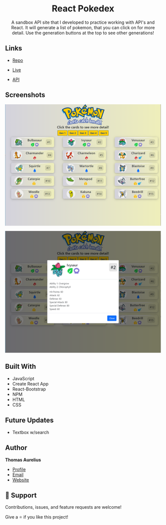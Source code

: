 <h1 align="center">React Pokedex</h1>

<p align="center">A sandbox API site that I developed to practice working with API's and React. It will generate a list of pokemon, that you can click on for more detail. Use the generation buttons at the top to see other generations!</p>

## Links

-  [Repo](https://github.com/ThomasAurelius/react_pokedex2 "React Pokedex Repo")

-  [Live](https://thomasaurelius.github.io/react_pokedex2/ "Live View")

-  [API](https://pokeapi.co/ "API")

## Screenshots

![Home Page](/reactpokedex_ss_lg.png "Home Page")

![Modal](/reactpokedex_modal_ss_lg.png)

## Built With

-  JavaScript
-  Create React App
-  React-Bootstrap
-  NPM
-  HTML
-  CSS

## Future Updates

-  Textbox w/search

## Author

**Thomas Aurelius**

-  [Profile](https://github.com/ThomasAurelius "Thomas Aurelius")
-  [Email](mailto:thomas.aurelius.widmer@gmail.com/subject=Hi "Hi!")
-  [Website](https://thomasaurelius.com "Welcome")

## 🤝 Support

Contributions, issues, and feature requests are welcome!

Give a ⭐️ if you like this project!
